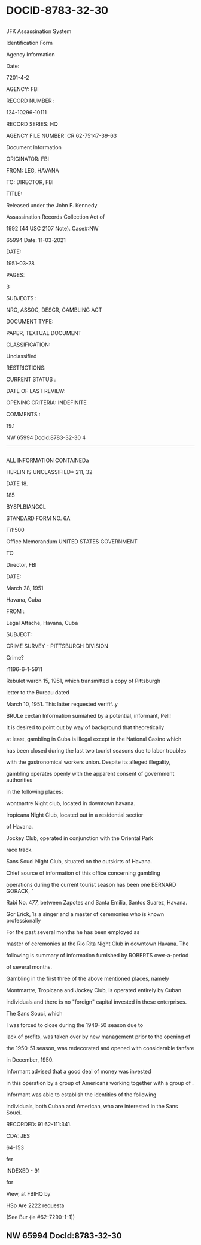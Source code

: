 # DOCID-8783-32-30

##
JFK Assassination System

Identification Form

Agency Information

Date:

7201-4-2

AGENCY: FBI

RECORD NUMBER :

124-10296-10111

RECORD SERIES: HQ

AGENCY FILE NUMBER: CR 62-75147-39-63

Document Information

ORIGINATOR: FBI

FROM: LEG, HAVANA

TO: DIRECTOR, FBI

TITLE:

Released under the John F. Kennedy

Assassination Records Collection Act of

1992 (44 USC 2107 Note). Case#:NW

65994 Date: 11-03-2021

DATE:

1951-03-28

PAGES:

3

SUBJECTS :

NRO, ASSOC, DESCR, GAMBLING ACT

DOCUMENT TYPE:

PAPER, TEXTUAL DOCUMENT

CLASSIFICATION:

Unclassified

RESTRICTIONS:

CURRENT STATUS :

DATE OF LAST REVIEW:

OPENING CRITERIA: INDEFINITE

COMMENTS :

19.1

NW 65994 Docld:8783-32-30
4

---

##
ALL INFORMATION CONTAINEDa

HEREIN IS UNCLASSIFIED* 211, 32

DATE 18.

185

BYSPLBIANGCL

STANDARD FORM NO. 6A

Ti1:500

Office Memorandum UNITED STATES GOVERNMENT

TO

Director, FBI

DATE:

March 28, 1951

Havana, Cuba

FROM :

Legal Attache, Havana, Cuba

SUBJECT:

CRIME SURVEY - PITTSBURGH DIVISION

Crime?

r1196-6-1-5911

Rebulet warch 15, 1951, which transmitted a copy of Pittsburgh

letter to the Bureau dated

March 10, 1951. This latter requested verifif..y

BRULe cextan Information sumiahed by a potential, informant, Pell!

It is desired to point out by way of background that theoretically

at least, gambling in Cuba is illegal except in the National Casino which

has been closed during the last two tourist seasons due to labor troubles

with the gastronomical workers union. Despite its alleged illegality,

gambling operates openly with the apparent consent of government authorities

in the following places:

wontnartre Night club, located in downtown havana.

Iropicana Night Club, located out in a residential sectior

of Havana.

Jockey Club, operated in conjunction with the Oriental Park

race track.

Sans Souci Night Club, situated on the outskirts of Havana.

Chief source of information of this office concerning gambling

operations during the current tourist season has been one BERNARD GORACK, "

Rabi No. 477, between Zapotes and Santa Emilia, Santos Suarez, Havana.

Gor Erick, 1s a singer and a master of ceremonies who is known professionally

For the past several months he has been employed as

master of ceremonies at the Rio Rita Night Club in downtown Havana. The

following is summary of information furnished by ROBERTS over-a-period

of several months.

Gambling in the first three of the above mentioned places, namely

Montmartre, Tropicana and Jockey Club, is operated entirely by Cuban

individuals and there is no "foreign" capital invested in these enterprises.

The Sans Souci, which

I was forced to close during the 1949-50 season due to

lack of profits, was taken over by new management prior to the opening of

the 1950-51 season, was redecorated and opened with considerable fanfare

in December, 1950.

Informant advised that a good deal of money was invested

in this operation by a group of Americans working together with a group of .

Informant was able to establish the identities of the following

individuals, both Cuban and American, who are interested in the Sans Souci.

RECORDED: 91 62-111:341.

CDA: JES

64-153

fer

INDEXED - 91

for

View, at FBIHQ by

HSp Are 2222 requesta

(See Bur {le #62-7290-1-1))

NW 65994 Docld:8783-32-30
---

